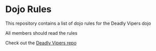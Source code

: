Dojo Rules
==========

This repository contains a list of dojo rules for the Deadly Vipers dojo

All members should read the rules

Check out the [Deadly Vipers repo](https://github.com/deadlyvipers)
